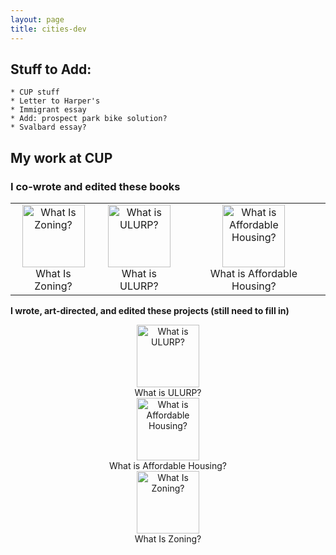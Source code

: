 ```yaml
---
layout: page
title: cities-dev
---
```




## Stuff to Add: 
	* CUP stuff
	* Letter to Harper's
	* Immigrant essay
	* Add: prospect park bike solution?
	* Svalbard essay?


## My work at CUP

### I co-wrote and edited these books

| | | |
|:-------------------------:|:-------------------------:|:-------------------------:|
| [<img width="100" alt="What Is Zoning?" src="http://welcometocup.org/image_columns/0003/2482/what_is_zoning_book_side_519.jpg">](http://welcometocup.org/Store?product_id=64) <br /> What Is Zoning? | [<img width="100" alt="What is ULURP?" src="http://welcometocup.org/image_columns/0009/2619/guidebook-3d-2_433.jpg">](http://welcometocup.org/Store?product_id=203) <br /> What is ULURP? | [<img width="100" alt="What is Affordable Housing?" src="http://welcometocup.org/image_columns/0003/3593/what_is_affordable_housing_profile_520.jpg">](http://welcometocup.org/Store?product_id=16) <br /> What is Affordable Housing? |

[//]: # (Grid explanation: The pipe-colon-hashes-colon-pipes line tells github to center align column content because of the colons on both sides. In the square brackets is a bit of html that gives the image with in pixels, alt text, and source image. In the reguaral parenthese following the square bracket is where you go if you click on the image in the square bracket. The BR in angle brackets gives you a newline, but only when converting to html. Following that is text displayed next to the image. The pipe separates item in that row of the grid.)

**I wrote, art-directed, and edited these projects (still need to fill in)**


<center>
<a href="http://welcometocup.org/Store?product_id=203"><img width="100" alt="What is ULURP?" src="http://welcometocup.org/image_columns/0009/2619/guidebook-3d-2_433.jpg"></a> <br /> 
What is ULURP? <br />
<a href="http://welcometocup.org/Store?product_id=16"><img height="100" alt="What is Affordable Housing?" src="http://welcometocup.org/image_columns/0003/3593/what_is_affordable_housing_profile_520.jpg"></a> <br /> 
What is Affordable Housing? <br />
<a href="http://welcometocup.org/Store?product_id=64"><img height="100" alt="What Is Zoning?" src="http://welcometocup.org/image_columns/0003/2482/what_is_zoning_book_side_519.jpg"></a>  <br /> 
What Is Zoning? <br /> 
</center>

[//]: # (pandoc md has a syntax for controlling image size in pure md, but github doesnt. So you have to use the inserted url img tag. Same deal if you want to center stuff you need to use the center tag.)


